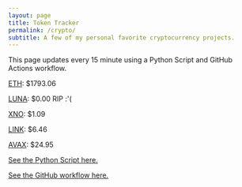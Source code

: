 ```yaml
---
layout: page
title: Token Tracker
permalink: /crypto/
subtitle: A few of my personal favorite cryptocurrency projects.
---
```


 This page updates every 15 minute using a Python Script and GitHub Actions workflow.


<!--BEGINCRYPTOINPUT-->
[ETH](https://smfxfc.github.io/crypto/eth.html): $1793.06

[LUNA](https://smfxfc.github.io/crypto/luna.html): $0.00 RIP :'(

[XNO](https://smfxfc.github.io/crypto/xno.html): $1.09

[LINK](https://smfxfc.github.io/crypto/link.html): $6.46

[AVAX](https://smfxfc.github.io/crypto/avax.html): $24.95

<!--ENDCRYPTOINPUT-->
 
 
[See the Python Script here.](https://github.com/smfxfc/smfxfc.github.io/blob/master/src/get_cryptos.py)

[See the GitHub workflow here.](https://github.com/smfxfc/smfxfc.github.io/blob/master/.github/workflows/update_cryptos.yml)
